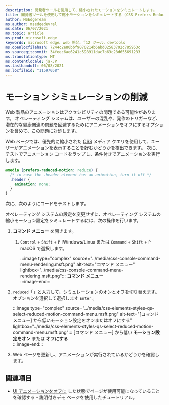 ```yaml
---
description: 開発者ツールを使用して、縮小されたモーションをシミュレートします。
title: 開発者ツールを使用して縮小モーションをシミュレートする (CSS Prefers Reduced Motion)
author: MSEdgeTeam
ms.author: msedgedevrel
ms.date: 06/07/2021
ms.topic: article
ms.prod: microsoft-edge
keywords: microsoft edge、web 開発、f12 ツール、devtools
ms.openlocfilehash: 7244c2e80bbf9070214b6abd02583792c785953c
ms.sourcegitcommit: 34feec6ae6241c598911dac7b63c28d655691233
ms.translationtype: MT
ms.contentlocale: ja-JP
ms.lasthandoff: 06/08/2021
ms.locfileid: "11597058"
---
```

# <a name="reduced-motion-simulation"></a>モーション シミュレーションの削減  

Web 製品のアニメーションはアクセシビリティの問題である可能性があります。  オペレーティング システムは、ユーザーの混乱や、発作のトリガーなど、潜在的な健康関連の問題を回避するためにアニメーションをオフにするオプションを含めて、この問題に対処します。  

Web ページでは、優先的に縮小された [CSS][MDNPrefersReducedMotion] メディア クエリを使用して、ユーザーがアニメーションを表示することを好むかどうかを検出できます。  次に、テストでアニメーション コードをラップし、条件付きでアニメーションを実行します。  

```css
@media (prefers-reduced-motion: reduce) {
  /* in case the .header element has an animation, turn it off */
  .header {
    animation: none;
  }
}
```  

次に、次のようにコードをテストします。

オペレーティング システムの設定を変更せずに、オペレーティング システムの縮小モーション設定をシミュレートするには、次の操作を行います。

1.  **コマンド メニュー** を開きます。  
    1.  `Control` + `Shift` + `P` [Windows/Linux または `Command` + `Shift` + `P` macOS で選択します。  
        
        :::image type="complex" source="../media/css-console-command-menu-rendering.msft.png" alt-text="コマンド メニュー" lightbox="../media/css-console-command-menu-rendering.msft.png":::
           **コマンド メニュー**  
        :::image-end:::  
        
1.  `reduced`「」と入力して、シミュレーションのオンとオフを切り替えます。  オプションを選択して選択します `Enter` 。  
    
    :::image type="complex" source="../media/css-elements-styles-qs-select-reduced-motion-command-menu.msft.png" alt-text="[コマンド メニュー] から低いモーション設定をオンまたはオフにする" lightbox="../media/css-elements-styles-qs-select-reduced-motion-command-menu.msft.png":::
       [コマンド メニュー] から低い **モーション設定をオン** または **オフにする**  
    :::image-end:::  
    
1.  Web ページを更新し、アニメーションが実行されているかどうかを確認します。


## <a name="see-also"></a>関連項目

* [UI アニメーションをオフに](test-reduced-ui-motion.md) した状態でページが使用可能になっていることを確認する - 説明付きデモ ページを使用したチュートリアル。

    
<!-- links -->  
[DevtoolsIndex]: ../index.md "Microsoft Edge (Chromium) 開発者ツール | Microsoft Docs"  
[MDNPrefersReducedMotion]: https://developer.mozilla.org/docs/Web/CSS/@media/prefers-reduced-motion "縮小モーション を優先|MDN"  
